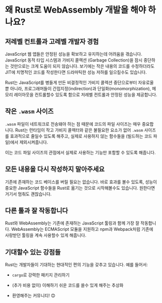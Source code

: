 # 왜 Rust로 WebAssembly 개발을 해야 하나요?

## 저레벨 컨트롤과 고레벨 개발자 경험

JavaScript 웹 앱들은 안정된 성능을 확보하고 유지하는데 어려움을 겪습니다. JavaScript 동적 타입 시스템과 가비지 콜렉션 (Garbage Collection)을 잠시 중단하는 것만으로는 크게 도움이 되지 않습니다. 보기에는 작은 내용의 코드를 수정하더라도 JIT에 치명적인 코드를 작성한다면 드라마틱한 성능 저하를 일으킬수도 있습니다.

Rust는 JavaScript를 병들게 만든 비결정적인 가비지 콜렉션 중단으로부터 자유로울 뿐 아니라, 프로그래머들이 간접지정(indirection)과 단일화(monomorphization), 메모리 레이아웃을 컨트롤할수 있도록 함으로 저레벨 컨트롤과 안정된 성능을 제공합니다.

## 작은 `.wasm` 사이즈

`.wasm` 파일이 네트워크로 전송돼야 하는 점 때문에 코드의 파일 사이즈는 매우 중요합니다. Rust는 런타임이 작고 가비지 콜렉터와 같은 불필요한 요소가 없어 `.wasm` 사이즈를 효과적으로 줄일수 있도록 해주고, 실제로 사용하지 않는 함수들을 (빌드하는 코드 파일)에서 제외시켜줍니다.

이는 코드 파일 사이즈의 관점에서 실제로 사용하는 기능만 포함할 수 있도록 해줍니다.

## 모든 내용을 다시 작성하지 **말아주세요**

기존에 존재하는 코드 베이스를 버릴 필요는 없습니다. 바로 효과를 볼수 있도록, 성능이 중요한 JavaScript 함수들을 Rust로 옮기는 것으로 시작해볼수도 있습니다. 원한다면 거기서 멈춰도 괜찮습니다.

## 다른 툴과 잘 작동합니다

Rust와 WebAssembly는 기존에 존재하는 JavaScript 툴링과 함께 가장 잘 작동합니다. WebAssembly는 ECMAScript 모듈을 지원하고 npm과 Webpack처럼 기존에 사랑받던 툴링을 계속 사용할수 있게 해줍니다.

## 기대할수 있는 강점들

Rust는 개발자들이 기대하는 현대적인 편의 기능을 갖추고 있습니다. 예를 들어서:

* `cargo`로 강력한 패키지 관리하기

* (추가 비용 없이) 이해하기 쉬운 코드를 쓸수 있게 해주는 추상화

* 환영해주는 커뮤니티! 😊
